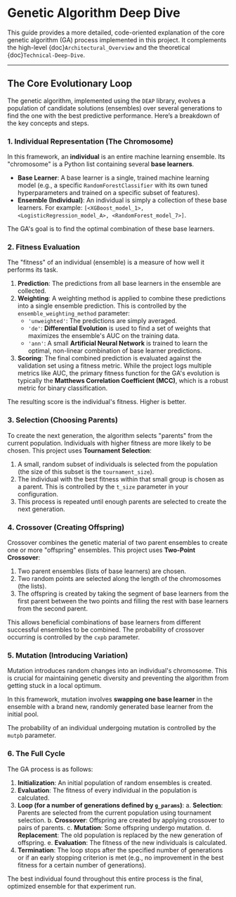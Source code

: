 # Genetic Algorithm Deep Dive

This guide provides a more detailed, code-oriented explanation of the core genetic algorithm (GA) process implemented in this project. It complements the high-level {doc}`Architectural_Overview` and the theoretical {doc}`Technical-Deep-Dive`.

---

## The Core Evolutionary Loop

The genetic algorithm, implemented using the `DEAP` library, evolves a population of candidate solutions (ensembles) over several generations to find the one with the best predictive performance. Here’s a breakdown of the key concepts and steps.

### 1. Individual Representation (The Chromosome)

In this framework, an **individual** is an entire machine learning ensemble. Its "chromosome" is a Python list containing several **base learners**.

-   **Base Learner**: A base learner is a single, trained machine learning model (e.g., a specific `RandomForestClassifier` with its own tuned hyperparameters and trained on a specific subset of features).
-   **Ensemble (Individual)**: An individual is simply a collection of these base learners. For example: `[<XGBoost_model_1>, <LogisticRegression_model_A>, <RandomForest_model_7>]`.

The GA's goal is to find the optimal combination of these base learners.

### 2. Fitness Evaluation

The "fitness" of an individual (ensemble) is a measure of how well it performs its task.

1.  **Prediction**: The predictions from all base learners in the ensemble are collected.
2.  **Weighting**: A weighting method is applied to combine these predictions into a single ensemble prediction. This is controlled by the `ensemble_weighting_method` parameter:
    -   `'unweighted'`: The predictions are simply averaged.
    -   `'de'`: **Differential Evolution** is used to find a set of weights that maximizes the ensemble's AUC on the training data.
    -   `'ann'`: A small **Artificial Neural Network** is trained to learn the optimal, non-linear combination of base learner predictions.
3.  **Scoring**: The final combined prediction is evaluated against the validation set using a fitness metric. While the project logs multiple metrics like AUC, the primary fitness function for the GA's evolution is typically the **Matthews Correlation Coefficient (MCC)**, which is a robust metric for binary classification.

The resulting score is the individual's fitness. Higher is better.

### 3. Selection (Choosing Parents)

To create the next generation, the algorithm selects "parents" from the current population. Individuals with higher fitness are more likely to be chosen. This project uses **Tournament Selection**:

1.  A small, random subset of individuals is selected from the population (the size of this subset is the `tournament_size`).
2.  The individual with the best fitness within that small group is chosen as a parent. This is controlled by the `t_size` parameter in your configuration.
3.  This process is repeated until enough parents are selected to create the next generation.

### 4. Crossover (Creating Offspring)

Crossover combines the genetic material of two parent ensembles to create one or more "offspring" ensembles. This project uses **Two-Point Crossover**:

1.  Two parent ensembles (lists of base learners) are chosen.
2.  Two random points are selected along the length of the chromosomes (the lists).
3.  The offspring is created by taking the segment of base learners from the first parent between the two points and filling the rest with base learners from the second parent.

This allows beneficial combinations of base learners from different successful ensembles to be combined. The probability of crossover occurring is controlled by the `cxpb` parameter.

### 5. Mutation (Introducing Variation)

Mutation introduces random changes into an individual's chromosome. This is crucial for maintaining genetic diversity and preventing the algorithm from getting stuck in a local optimum.

In this framework, mutation involves **swapping one base learner** in the ensemble with a brand new, randomly generated base learner from the initial pool.

The probability of an individual undergoing mutation is controlled by the `mutpb` parameter.

### 6. The Full Cycle

The GA process is as follows:

1.  **Initialization**: An initial population of random ensembles is created.
2.  **Evaluation**: The fitness of every individual in the population is calculated.
3.  **Loop (for a number of generations defined by `g_params`)**:
    a. **Selection**: Parents are selected from the current population using tournament selection.
    b. **Crossover**: Offspring are created by applying crossover to pairs of parents.
    c. **Mutation**: Some offspring undergo mutation.
    d. **Replacement**: The old population is replaced by the new generation of offspring.
    e. **Evaluation**: The fitness of the new individuals is calculated.
4.  **Termination**: The loop stops after the specified number of generations or if an early stopping criterion is met (e.g., no improvement in the best fitness for a certain number of generations).

The best individual found throughout this entire process is the final, optimized ensemble for that experiment run.